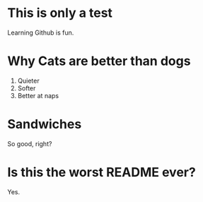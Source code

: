 This is only a test
===================

Learning Github is fun.

Why Cats are better than dogs
=============================

1) Quieter
2) Softer
3) Better at naps

Sandwiches
==========

So good, right?

Is this the worst README ever?
==============================

Yes.
